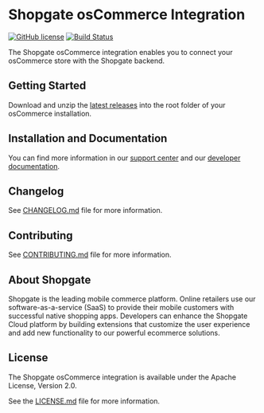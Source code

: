 # Shopgate osCommerce Integration

[![GitHub license](http://dmlc.github.io/img/apache2.svg)](LICENSE.md)
[![Build Status](https://travis-ci.org/shopgate/cart-integration-oscommerce.svg?branch=master)](https://travis-ci.org/shopgate/cart-integration-oscommerce)

The Shopgate osCommerce integration enables you to connect your osCommerce store with the Shopgate backend.

## Getting Started
Download and unzip the [latest releases](https://github.com/shopgate/cart-integration-oscommerce/releases/latest) into the root folder of your osCommerce installation.

## Installation and Documentation

You can find more information in our [support center](https://support.shopgate.com/hc/en-us/articles/202739706-Connecting-to-osCommerce) and our [developer documentation](https://docs.shopgate.com/).

## Changelog

See [CHANGELOG.md](CHANGELOG.md) file for more information.

## Contributing

See [CONTRIBUTING.md](CONTRIBUTING.md) file for more information.

## About Shopgate

Shopgate is the leading mobile commerce platform. Online retailers use our software-as-a-service (SaaS) to provide their mobile customers with successful native shopping apps. Developers can enhance the Shopgate Cloud platform by building extensions that customize the user experience and add new functionality to our powerful ecommerce solutions.

## License

The Shopgate osCommerce integration is available under the Apache License, Version 2.0.

See the [LICENSE.md](LICENSE.md) file for more information.

